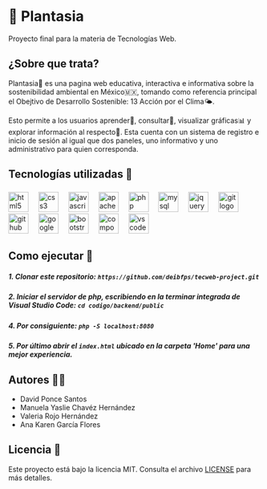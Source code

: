 
# 🌱 Plantasia

Proyecto final para la materia de Tecnologías Web.

## ¿Sobre que trata?

Plantasia🌱 es una pagina web educativa, interactiva e informativa sobre la sostenibilidad ambiental en México🇲🇽, tomando como referencia principal el Obejtivo de Desarrollo Sostenible: 13 Acción por el Clima🌤️.

Esto permite a los usuarios aprender🧪, consultar🔎, visualizar gráficas📊 y explorar información al respecto📄. Esta cuenta con un sistema de registro e inicio de sesión al igual que dos paneles, uno informativo y uno administrativo para quien corresponda.

## Tecnologías utilizadas 🫟

###
<div align="left">
  <img src="https://cdn.jsdelivr.net/gh/devicons/devicon/icons/html5/html5-original.svg" height="40" alt="html5 logo"  />
  <img width="12" />
  <img src="https://cdn.jsdelivr.net/gh/devicons/devicon/icons/css3/css3-original.svg" height="40" alt="css3 logo"  />
  <img width="12" />
  <img src="https://cdn.jsdelivr.net/gh/devicons/devicon/icons/javascript/javascript-original.svg" height="40" alt="javascript logo"  />
  <img width="12" />
  <img src="https://cdn.jsdelivr.net/gh/devicons/devicon/icons/apache/apache-original.svg" height="40" alt="apache logo"  />
  <img width="12" />
  <img src="https://cdn.jsdelivr.net/gh/devicons/devicon/icons/php/php-original.svg" height="40" alt="php logo"  />
  <img width="12" />
  <img src="https://cdn.jsdelivr.net/gh/devicons/devicon/icons/mysql/mysql-original.svg" height="40" alt="mysql logo"  />
  <img width="12" />
  <img src="https://cdn.jsdelivr.net/gh/devicons/devicon/icons/jquery/jquery-original.svg" height="40" alt="jquery logo"  />
  <img width="12" />
  <img src="https://cdn.jsdelivr.net/gh/devicons/devicon/icons/git/git-original.svg" height="40" alt="git logo"  />
  <img width="12" />
  <img src="https://skillicons.dev/icons?i=github" height="40" alt="github logo"  />
  <img width="12" />
  <img src="https://cdn.jsdelivr.net/gh/devicons/devicon/icons/google/google-original.svg" height="40" alt="google logo"  />
  <img width="12" />
  <img src="https://cdn.jsdelivr.net/gh/devicons/devicon/icons/bootstrap/bootstrap-original.svg" height="40" alt="bootstrap logo"  />
  <img width="12" />
  <img src="https://cdn.jsdelivr.net/gh/devicons/devicon/icons/composer/composer-original.svg" height="40" alt="composer logo"  />
  <img width="12" />
  <img src="https://cdn.jsdelivr.net/gh/devicons/devicon/icons/vscode/vscode-original.svg" height="40" alt="vscode logo"  />
</div>

## Como ejecutar 🚀

##### 1. Clonar este repositorio: `https://github.com/deibfps/tecweb-project.git`

##### 2. Iniciar el servidor de php, escribiendo en la terminar integrada de Visual Studio Code: `cd codigo/backend/public`

##### 4. Por consiguiente: `php -S localhost:8080`

##### 5. Por último abrir el `index.html` ubicado en la carpeta 'Home' para una mejor experiencia.

## Autores 🧑‍🎨

- David Ponce Santos
- Manuela Yaslie Chavéz Hernández
- Valeria Rojo Hernández
- Ana Karen García Flores

## Licencia 📄

 Este proyecto está bajo la licencia MIT. Consulta el archivo [LICENSE](codigo/backend/vendor/psr/container/LICENSE) para más detalles.





